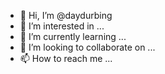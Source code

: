 - 👋 Hi, I’m @daydurbing
- 👀 I’m interested in ...
- 🌱 I’m currently learning ...
- 💞️ I’m looking to collaborate on ...
- 📫 How to reach me ...

<!---
daydurbing/daydurbing is a ✨ special ✨ repository because its `README.md` (this file) appears on your GitHub profile.
You can click the Preview link to take a look at your changes.
--->
